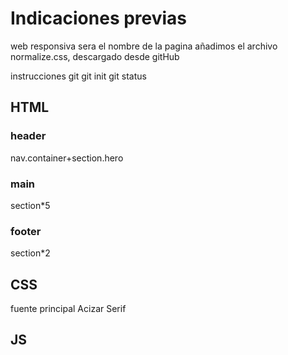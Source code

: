 # Indicaciones previas
web responsiva sera el nombre de la pagina
añadimos el archivo normalize.css, descargado desde gitHub

instrucciones git
git init
git status

## HTML

### header
nav.container+section.hero

### main
section*5

### footer
section*2

## CSS
fuente principal Acizar Serif

## JS
